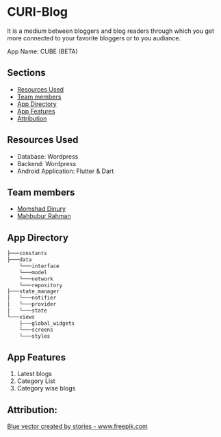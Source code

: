 # CURI-Blog
It is a medium between bloggers and blog readers through which you get more connected to your favorite bloggers or to you audiance.

App Name: CUBE (BETA)

## Sections
* [Resources Used](#resources-used)
* [Team members](#team-members)
* [App Directory](#app-directory)
* [App Features](#app-features)
* [Attribution](#attribution)

## Resources Used
* Database: Wordpress
* Backend: Wordpress
* Android Application: Flutter & Dart

## Team members
* [Momshad Dinury](https://github.com/dinurymomshad)
* [Mahbubur Rahman](https://github.com/mahbubcubd)

## App Directory
```bash
├───constants
├───data
    └───interface
    └───model
    └───network
    └───repository
├───state_manager
│   └───notifier
│   └───provider
│   └───state
└───views
    ├───global_widgets
    └───screens
    └───styles

```
## App Features
1. Latest blogs
2. Category List
3. Category wise blogs


## Attribution:
<a href='https://www.freepik.com/vectors/blue'>Blue vector created by stories - www.freepik.com</a>
